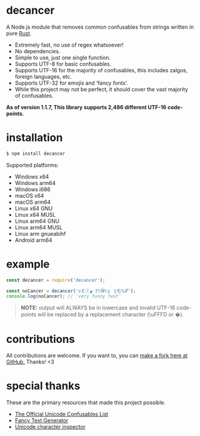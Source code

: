 # decancer
A Node.js module that removes common confusables from strings written in pure [Rust](https://rust-lang.org).

- Extremely fast, no use of regex whatsoever!
- No dependencies.
- Simple to use, just one single function.
- Supports UTF-8 for basic confusables.
- Supports UTF-16 for the majority of confusables, this includes zalgos, foreign languages, etc.
- Supports UTF-32 for emojis and 'fancy fonts'.
- While this project may not be perfect, it should cover the vast majority of confusables.

__**As of version 1.1.7, This library supports 2,486 different UTF-16 code-points.**__

# installation
```bash
$ npm install decancer
```

Supported platforms:
- Windows x64
- Windows arm64
- Windows i686
- macOS x64
- macOS arm64
- Linux x64 GNU
- Linux x64 MUSL
- Linux arm64 GNU
- Linux arm64 MUSL
- Linux arm gnueabihf
- Android arm64

# example
```js
const decancer = require('decancer');

const noCancer = decancer('vＥⓡ𝔂 𝔽𝕌Ňℕｙ ţ乇𝕏𝓣');
console.log(noCancer); // 'very funny text'
```
> **NOTE:** output will ALWAYS be in lowercase and invalid UTF-16 code-points will be replaced by a replacement character (\uFFFD or �).

# contributions
All contributions are welcome. If you want to, you can [make a fork here at GitHub.](https://github.com/vierofernando/decancer/fork) Thanks! &lt;3

# special thanks
These are the primary resources that made this project possible.

- [The Official Unicode Confusables List](https://util.unicode.org/UnicodeJsps/confusables.jsp)
- [Fancy Text Generator](https://lingojam.com/FancyTextGenerator)
- [Unicode character inspector](https://apps.timwhitlock.info/unicode/inspect)